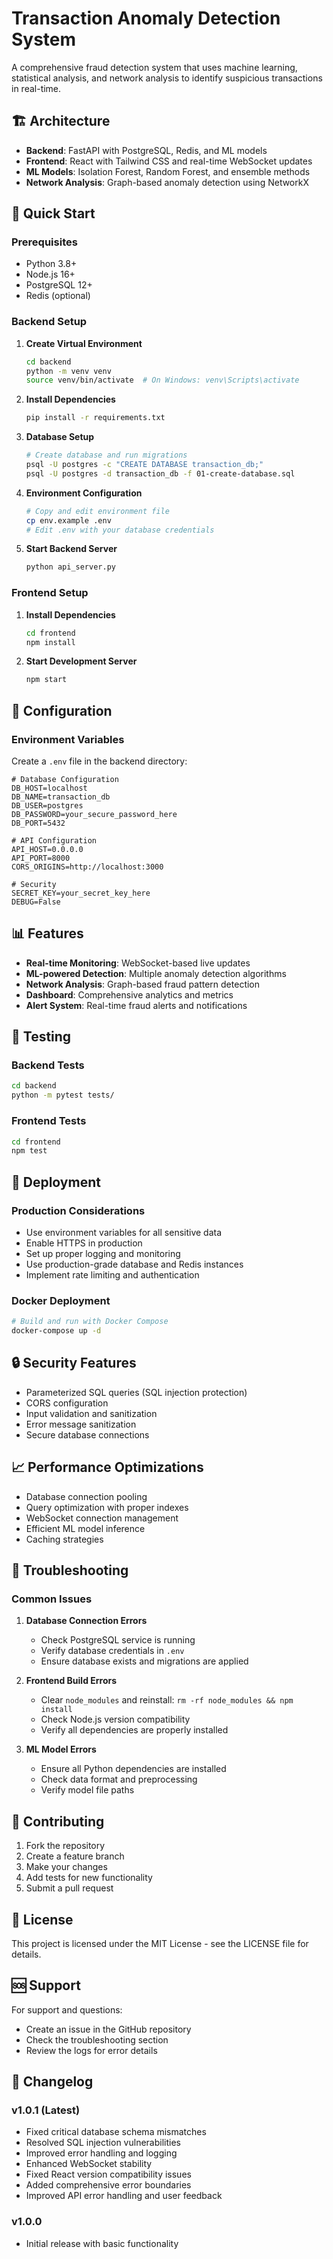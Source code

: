 # Transaction Anomaly Detection System

A comprehensive fraud detection system that uses machine learning, statistical analysis, and network analysis to identify suspicious transactions in real-time.

## 🏗️ Architecture

- **Backend**: FastAPI with PostgreSQL, Redis, and ML models
- **Frontend**: React with Tailwind CSS and real-time WebSocket updates
- **ML Models**: Isolation Forest, Random Forest, and ensemble methods
- **Network Analysis**: Graph-based anomaly detection using NetworkX

## 🚀 Quick Start

### Prerequisites
- Python 3.8+
- Node.js 16+
- PostgreSQL 12+
- Redis (optional)

### Backend Setup

1. **Create Virtual Environment**
   ```bash
   cd backend
   python -m venv venv
   source venv/bin/activate  # On Windows: venv\Scripts\activate
   ```

2. **Install Dependencies**
   ```bash
   pip install -r requirements.txt
   ```

3. **Database Setup**
   ```bash
   # Create database and run migrations
   psql -U postgres -c "CREATE DATABASE transaction_db;"
   psql -U postgres -d transaction_db -f 01-create-database.sql
   ```

4. **Environment Configuration**
   ```bash
   # Copy and edit environment file
   cp env.example .env
   # Edit .env with your database credentials
   ```

5. **Start Backend Server**
   ```bash
   python api_server.py
   ```

### Frontend Setup

1. **Install Dependencies**
   ```bash
   cd frontend
   npm install
   ```

2. **Start Development Server**
   ```bash
   npm start
   ```

## 🔧 Configuration

### Environment Variables

Create a `.env` file in the backend directory:

```env
# Database Configuration
DB_HOST=localhost
DB_NAME=transaction_db
DB_USER=postgres
DB_PASSWORD=your_secure_password_here
DB_PORT=5432

# API Configuration
API_HOST=0.0.0.0
API_PORT=8000
CORS_ORIGINS=http://localhost:3000

# Security
SECRET_KEY=your_secret_key_here
DEBUG=False
```

## 📊 Features

- **Real-time Monitoring**: WebSocket-based live updates
- **ML-powered Detection**: Multiple anomaly detection algorithms
- **Network Analysis**: Graph-based fraud pattern detection
- **Dashboard**: Comprehensive analytics and metrics
- **Alert System**: Real-time fraud alerts and notifications

## 🧪 Testing

### Backend Tests
```bash
cd backend
python -m pytest tests/
```

### Frontend Tests
```bash
cd frontend
npm test
```

## 🚀 Deployment

### Production Considerations
- Use environment variables for all sensitive data
- Enable HTTPS in production
- Set up proper logging and monitoring
- Use production-grade database and Redis instances
- Implement rate limiting and authentication

### Docker Deployment
```bash
# Build and run with Docker Compose
docker-compose up -d
```

## 🔒 Security Features

- Parameterized SQL queries (SQL injection protection)
- CORS configuration
- Input validation and sanitization
- Error message sanitization
- Secure database connections

## 📈 Performance Optimizations

- Database connection pooling
- Query optimization with proper indexes
- WebSocket connection management
- Efficient ML model inference
- Caching strategies

## 🐛 Troubleshooting

### Common Issues

1. **Database Connection Errors**
   - Check PostgreSQL service is running
   - Verify database credentials in `.env`
   - Ensure database exists and migrations are applied

2. **Frontend Build Errors**
   - Clear `node_modules` and reinstall: `rm -rf node_modules && npm install`
   - Check Node.js version compatibility
   - Verify all dependencies are properly installed

3. **ML Model Errors**
   - Ensure all Python dependencies are installed
   - Check data format and preprocessing
   - Verify model file paths

## 🤝 Contributing

1. Fork the repository
2. Create a feature branch
3. Make your changes
4. Add tests for new functionality
5. Submit a pull request

## 📄 License

This project is licensed under the MIT License - see the LICENSE file for details.

## 🆘 Support

For support and questions:
- Create an issue in the GitHub repository
- Check the troubleshooting section
- Review the logs for error details

## 🔄 Changelog

### v1.0.1 (Latest)
- Fixed critical database schema mismatches
- Resolved SQL injection vulnerabilities
- Improved error handling and logging
- Enhanced WebSocket stability
- Fixed React version compatibility issues
- Added comprehensive error boundaries
- Improved API error handling and user feedback

### v1.0.0
- Initial release with basic functionality
